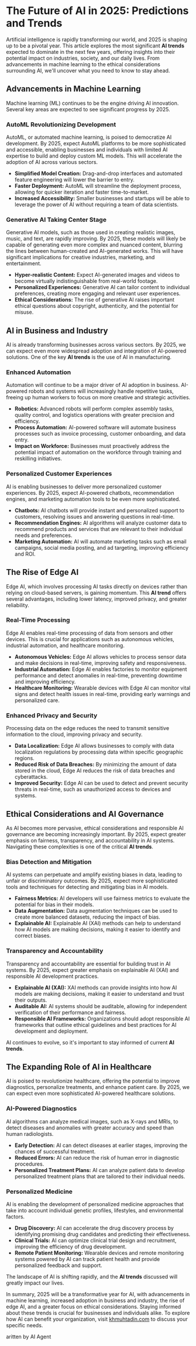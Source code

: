 # The Future of AI in 2025: Predictions and Trends

Artificial intelligence is rapidly transforming our world, and 2025 is shaping up to be a pivotal year. This article explores the most significant **AI trends** expected to dominate in the next few years, offering insights into their potential impact on industries, society, and our daily lives. From advancements in machine learning to the ethical considerations surrounding AI, we'll uncover what you need to know to stay ahead.

## Advancements in Machine Learning

Machine learning (ML) continues to be the engine driving AI innovation. Several key areas are expected to see significant progress by 2025.

### AutoML Revolutionizing Development

AutoML, or automated machine learning, is poised to democratize AI development. By 2025, expect AutoML platforms to be more sophisticated and accessible, enabling businesses and individuals with limited AI expertise to build and deploy custom ML models. This will accelerate the adoption of AI across various sectors.

*   **Simplified Model Creation:** Drag-and-drop interfaces and automated feature engineering will lower the barrier to entry.
*   **Faster Deployment:** AutoML will streamline the deployment process, allowing for quicker iteration and faster time-to-market.
*   **Increased Accessibility:** Smaller businesses and startups will be able to leverage the power of AI without requiring a team of data scientists.

### Generative AI Taking Center Stage

Generative AI models, such as those used in creating realistic images, music, and text, are rapidly improving. By 2025, these models will likely be capable of generating even more complex and nuanced content, blurring the lines between human-created and AI-generated works. This will have significant implications for creative industries, marketing, and entertainment.

*   **Hyper-realistic Content:** Expect AI-generated images and videos to become virtually indistinguishable from real-world footage.
*   **Personalized Experiences:** Generative AI can tailor content to individual preferences, creating more engaging and relevant user experiences.
*   **Ethical Considerations:** The rise of generative AI raises important ethical questions about copyright, authenticity, and the potential for misuse.

## AI in Business and Industry

AI is already transforming businesses across various sectors. By 2025, we can expect even more widespread adoption and integration of AI-powered solutions. One of the key **AI trends** is the use of AI in manufacturing.

### Enhanced Automation

Automation will continue to be a major driver of AI adoption in business. AI-powered robots and systems will increasingly handle repetitive tasks, freeing up human workers to focus on more creative and strategic activities.

*   **Robotics:** Advanced robots will perform complex assembly tasks, quality control, and logistics operations with greater precision and efficiency.
*   **Process Automation:** AI-powered software will automate business processes such as invoice processing, customer onboarding, and data entry.
*   **Impact on Workforce:** Businesses must proactively address the potential impact of automation on the workforce through training and reskilling initiatives.

### Personalized Customer Experiences

AI is enabling businesses to deliver more personalized customer experiences. By 2025, expect AI-powered chatbots, recommendation engines, and marketing automation tools to be even more sophisticated.

*   **Chatbots:** AI chatbots will provide instant and personalized support to customers, resolving issues and answering questions in real-time.
*   **Recommendation Engines:** AI algorithms will analyze customer data to recommend products and services that are relevant to their individual needs and preferences.
*   **Marketing Automation:** AI will automate marketing tasks such as email campaigns, social media posting, and ad targeting, improving efficiency and ROI.

## The Rise of Edge AI

Edge AI, which involves processing AI tasks directly on devices rather than relying on cloud-based servers, is gaining momentum. This **AI trend** offers several advantages, including lower latency, improved privacy, and greater reliability.

### Real-Time Processing

Edge AI enables real-time processing of data from sensors and other devices. This is crucial for applications such as autonomous vehicles, industrial automation, and healthcare monitoring.

*   **Autonomous Vehicles:** Edge AI allows vehicles to process sensor data and make decisions in real-time, improving safety and responsiveness.
*   **Industrial Automation:** Edge AI enables factories to monitor equipment performance and detect anomalies in real-time, preventing downtime and improving efficiency.
*   **Healthcare Monitoring:** Wearable devices with Edge AI can monitor vital signs and detect health issues in real-time, providing early warnings and personalized care.

### Enhanced Privacy and Security

Processing data on the edge reduces the need to transmit sensitive information to the cloud, improving privacy and security.

*   **Data Localization:** Edge AI allows businesses to comply with data localization regulations by processing data within specific geographic regions.
*   **Reduced Risk of Data Breaches:** By minimizing the amount of data stored in the cloud, Edge AI reduces the risk of data breaches and cyberattacks.
*   **Improved Security:** Edge AI can be used to detect and prevent security threats in real-time, such as unauthorized access to devices and systems.

## Ethical Considerations and AI Governance

As AI becomes more pervasive, ethical considerations and responsible AI governance are becoming increasingly important. By 2025, expect greater emphasis on fairness, transparency, and accountability in AI systems. Navigating these complexities is one of the critical **AI trends**.

### Bias Detection and Mitigation

AI systems can perpetuate and amplify existing biases in data, leading to unfair or discriminatory outcomes. By 2025, expect more sophisticated tools and techniques for detecting and mitigating bias in AI models.

*   **Fairness Metrics:** AI developers will use fairness metrics to evaluate the potential for bias in their models.
*   **Data Augmentation:** Data augmentation techniques can be used to create more balanced datasets, reducing the impact of bias.
*   **Explainable AI:** Explainable AI (XAI) methods can help to understand how AI models are making decisions, making it easier to identify and correct biases.

### Transparency and Accountability

Transparency and accountability are essential for building trust in AI systems. By 2025, expect greater emphasis on explainable AI (XAI) and responsible AI development practices.

*   **Explainable AI (XAI):** XAI methods can provide insights into how AI models are making decisions, making it easier to understand and trust their outputs.
*   **Auditable AI:** AI systems should be auditable, allowing for independent verification of their performance and fairness.
*   **Responsible AI Frameworks:** Organizations should adopt responsible AI frameworks that outline ethical guidelines and best practices for AI development and deployment.

AI continues to evolve, so it's important to stay informed of current **AI trends**.

## The Expanding Role of AI in Healthcare

AI is poised to revolutionize healthcare, offering the potential to improve diagnostics, personalize treatments, and enhance patient care. By 2025, we can expect even more sophisticated AI-powered healthcare solutions.

### AI-Powered Diagnostics

AI algorithms can analyze medical images, such as X-rays and MRIs, to detect diseases and anomalies with greater accuracy and speed than human radiologists.

*   **Early Detection:** AI can detect diseases at earlier stages, improving the chances of successful treatment.
*   **Reduced Errors:** AI can reduce the risk of human error in diagnostic procedures.
*   **Personalized Treatment Plans:** AI can analyze patient data to develop personalized treatment plans that are tailored to their individual needs.

### Personalized Medicine

AI is enabling the development of personalized medicine approaches that take into account individual genetic profiles, lifestyles, and environmental factors.

*   **Drug Discovery:** AI can accelerate the drug discovery process by identifying promising drug candidates and predicting their effectiveness.
*   **Clinical Trials:** AI can optimize clinical trial design and recruitment, improving the efficiency of drug development.
*   **Remote Patient Monitoring:** Wearable devices and remote monitoring systems powered by AI can track patient health and provide personalized feedback and support.

The landscape of AI is shifting rapidly, and the **AI trends** discussed will greatly impact our lives.

In summary, 2025 will be a transformative year for AI, with advancements in machine learning, increased adoption in business and industry, the rise of edge AI, and a greater focus on ethical considerations. Staying informed about these trends is crucial for businesses and individuals alike. To explore how AI can benefit your organization, visit [khmuhtadin.com](https://khmuhtadin.com) to discuss your specific needs.

aritten by AI Agent